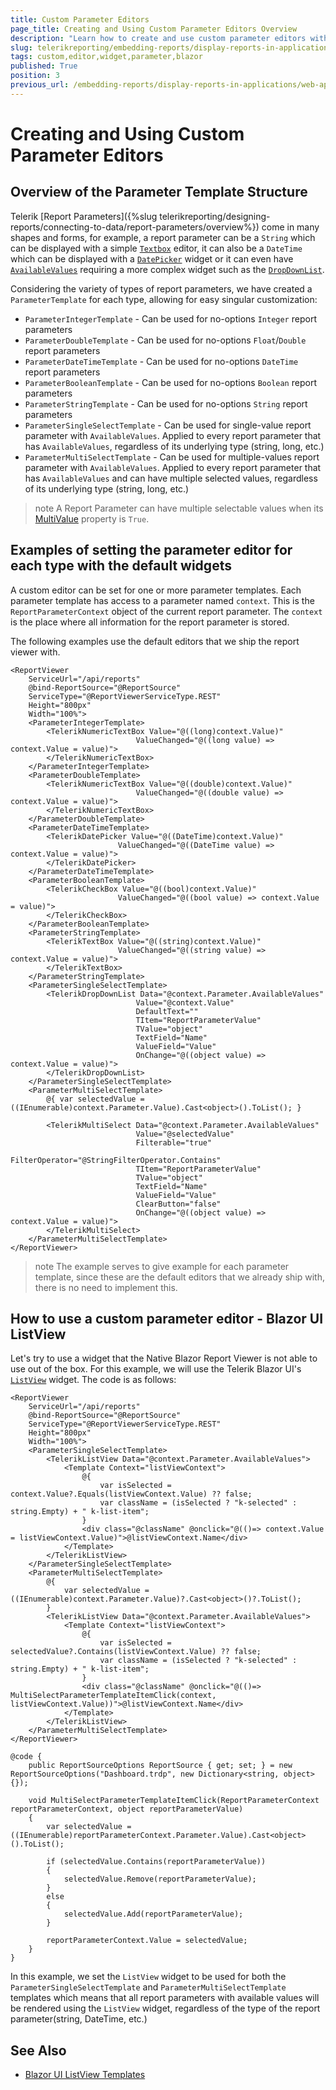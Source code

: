 ```yaml
---
title: Custom Parameter Editors
page_title: Creating and Using Custom Parameter Editors Overview
description: "Learn how to create and use custom parameter editors with the Native Blazor Report Viewer in Telerik Reporting."
slug: telerikreporting/embedding-reports/display-reports-in-applications/web-application/native-blazor-report-viewer/how-to-create-custom-parameter-editors
tags: custom,editor,widget,parameter,blazor
published: True
position: 3
previous_url: /embedding-reports/display-reports-in-applications/web-application/native-blazor-report-viewer/customizing/
---
```


# Creating and Using Custom Parameter Editors

## Overview of the Parameter Template Structure

Telerik [Report Parameters]({%slug telerikreporting/designing-reports/connecting-to-data/report-parameters/overview%}) come in many shapes and forms, for example, a report parameter can be a `String` which can be displayed with a simple [`Textbox`](https://demos.telerik.com/blazor-ui/textbox/overview) editor, it can also be a `DateTime` which can be displayed with a [`DatePicker`](https://demos.telerik.com/blazor-ui/datepicker/overview) widget or it can even have [`AvailableValues`](/reporting/api/Telerik.Reporting.ReportParameter#Telerik_Reporting_ReportParameter_AvailableValues) requiring a more complex widget such as the [`DropDownList`](https://demos.telerik.com/blazor-ui/dropdownlist/overview).

Considering the variety of types of report parameters, we have created a `ParameterTemplate` for each type, allowing for easy singular customization:

- `ParameterIntegerTemplate` - Can be used for no-options `Integer` report parameters
- `ParameterDoubleTemplate` - Can be used for no-options `Float`/`Double` report parameters
- `ParameterDateTimeTemplate` - Can be used for no-options `DateTime` report parameters
- `ParameterBooleanTemplate` - Can be used for no-options `Boolean` report parameters
- `ParameterStringTemplate` - Can be used for no-options `String` report parameters
- `ParameterSingleSelectTemplate` - Can be used for single-value report parameter with `AvailableValues`. Applied to every report parameter that has `AvailableValues`, regardless of its underlying type (string, long, etc.)
- `ParameterMultiSelectTemplate` - Can be used for multiple-values report parameter with `AvailableValues`. Applied to every report parameter that has `AvailableValues` and can have multiple selected values, regardless of its underlying type (string, long, etc.)

>note A Report Parameter can have multiple selectable values when its [MultiValue](/reporting/api/Telerik.Reporting.ReportParameter#Telerik_Reporting_ReportParameter_MultiValue) property is `True`.

## Examples of setting the parameter editor for each type with the default widgets

A custom editor can be set for one or more parameter templates. Each parameter template has access to a parameter named `context`. This is the `ReportParameterContext` object of the current report parameter. The `context` is the place where all information for the report parameter is stored. 

The following examples use the default editors that we ship the report viewer with.

````CSHTML
<ReportViewer
	ServiceUrl="/api/reports"
	@bind-ReportSource="@ReportSource"
	ServiceType="@ReportViewerServiceType.REST"
	Height="800px"
	Width="100%">
	<ParameterIntegerTemplate>
		<TelerikNumericTextBox Value="@((long)context.Value)"
							ValueChanged="@((long value) => context.Value = value)">
		</TelerikNumericTextBox>
	</ParameterIntegerTemplate>
	<ParameterDoubleTemplate>
		<TelerikNumericTextBox Value="@((double)context.Value)"
							ValueChanged="@((double value) => context.Value = value)">
		</TelerikNumericTextBox>
	</ParameterDoubleTemplate>
	<ParameterDateTimeTemplate>
		<TelerikDatePicker Value="@((DateTime)context.Value)"
						ValueChanged="@((DateTime value) => context.Value = value)">
		</TelerikDatePicker>
	</ParameterDateTimeTemplate>
	<ParameterBooleanTemplate>
		<TelerikCheckBox Value="@((bool)context.Value)"
						ValueChanged="@((bool value) => context.Value = value)">
		</TelerikCheckBox>
	</ParameterBooleanTemplate>
	<ParameterStringTemplate>
		<TelerikTextBox Value="@((string)context.Value)"
						ValueChanged="@((string value) => context.Value = value)">
		</TelerikTextBox>
	</ParameterStringTemplate>
	<ParameterSingleSelectTemplate>
		<TelerikDropDownList Data="@context.Parameter.AvailableValues"
							Value="@context.Value"
							DefaultText=""
							TItem="ReportParameterValue"
							TValue="object"
							TextField="Name"
							ValueField="Value"
							OnChange="@((object value) => context.Value = value)">
		</TelerikDropDownList>
	</ParameterSingleSelectTemplate>
	<ParameterMultiSelectTemplate>
		@{ var selectedValue = ((IEnumerable)context.Parameter.Value).Cast<object>().ToList(); }
	
		<TelerikMultiSelect Data="@context.Parameter.AvailableValues"
							Value="@selectedValue"
							Filterable="true"
							FilterOperator="@StringFilterOperator.Contains"
							TItem="ReportParameterValue"
							TValue="object"
							TextField="Name"
							ValueField="Value"
							ClearButton="false"
							OnChange="@((object value) => context.Value = value)">
		</TelerikMultiSelect>
	</ParameterMultiSelectTemplate>
</ReportViewer>
````

>note The example serves to give example for each parameter template, since these are the default editors that we already ship with, there is no need to implement this.

## How to use a custom parameter editor - Blazor UI ListView 

Let's try to use a widget that the Native Blazor Report Viewer is not able to use out of the box. For this example, we will use the Telerik Blazor UI's [`ListView`](https://demos.telerik.com/blazor-ui/listview/overview) widget. The code is as follows:

````CSHTML
<ReportViewer
	ServiceUrl="/api/reports"
	@bind-ReportSource="@ReportSource"
	ServiceType="@ReportViewerServiceType.REST"
	Height="800px"
	Width="100%">
	<ParameterSingleSelectTemplate>
		<TelerikListView Data="@context.Parameter.AvailableValues">
			<Template Context="listViewContext">
				@{
					var isSelected = context.Value?.Equals(listViewContext.Value) ?? false;
					var className = (isSelected ? "k-selected" : string.Empty) + " k-list-item";
				}
				<div class="@className" @onclick="@(()=> context.Value = listViewContext.Value)">@listViewContext.Name</div>
			</Template>
		</TelerikListView>
	</ParameterSingleSelectTemplate>
	<ParameterMultiSelectTemplate>
		@{
			var selectedValue = ((IEnumerable)context.Parameter.Value)?.Cast<object>()?.ToList();
		}
		<TelerikListView Data="@context.Parameter.AvailableValues">
			<Template Context="listViewContext">
				@{
					var isSelected = selectedValue?.Contains(listViewContext.Value) ?? false;
					var className = (isSelected ? "k-selected" : string.Empty) + " k-list-item";
				}
				<div class="@className" @onclick="@(()=> MultiSelectParameterTemplateItemClick(context, listViewContext.Value))">@listViewContext.Name</div>
			</Template>
		</TelerikListView>
	</ParameterMultiSelectTemplate>
</ReportViewer>

@code {
	public ReportSourceOptions ReportSource { get; set; } = new ReportSourceOptions("Dashboard.trdp", new Dictionary<string, object>{});

	void MultiSelectParameterTemplateItemClick(ReportParameterContext reportParameterContext, object reportParameterValue)
	{
		var selectedValue = ((IEnumerable)reportParameterContext.Parameter.Value).Cast<object>().ToList();

		if (selectedValue.Contains(reportParameterValue))
		{
			selectedValue.Remove(reportParameterValue);
		}
		else
		{
			selectedValue.Add(reportParameterValue);
		}

		reportParameterContext.Value = selectedValue;
	}
}
````

In this example, we set the `ListView` widget to be used for both the `ParameterSingleSelectTemplate` and `ParameterMultiSelectTemplate` templates which means that all report parameters with available values will be rendered using the `ListView` widget, regardless of the type of the report parameter(string, DateTime, etc.)

## See Also

* [Blazor UI ListView Templates](https://docs.telerik.com/blazor-ui/components/listview/templates)
